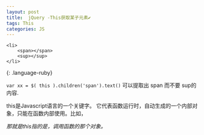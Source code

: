 ```yaml
---
layout: post
title:  jQuery -This获取某子元素✔︎
tags: This
categories: JS
---
```



~~~
<li>
    <span></span>
    <sup></sup>
</li>
~~~
{: .language-ruby}



`var xx = $( this ).children('span').text()`
可以提取出 span 而不要 sup的内容.





this是Javascript语言的一个关键字。
它代表函数运行时，自动生成的一个内部对象，只能在函数内部使用。比如，

*那就是this指的是，调用函数的那个对象。*




